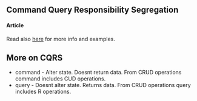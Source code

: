 ## Command Query Responsibility Segregation

#### Article

Read also [here](https://martinfowler.com/bliki/CQRS.html) for more info and examples.

## More on CQRS

- command - Alter state. Doesnt return data. From CRUD operations command includes CUD operations.
- query - Doesnt alter state. Returns data. From CRUD operations query includes R operations.

